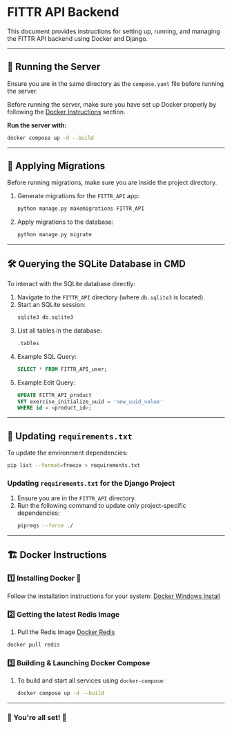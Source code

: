 # FITTR API Backend

This document provides instructions for setting up, running, and managing the FITTR API backend using Docker and Django.

---

## 🚀 Running the Server
Ensure you are in the same directory as the `compose.yaml` file before running the server.

Before running the server, make sure you have set up Docker properly by following the [Docker Instructions](#-docker-instructions) section.

**Run the server with:**
```sh
docker compose up -d --build
```

---

## 📌 Applying Migrations
Before running migrations, make sure you are inside the project directory.

1. Generate migrations for the `FITTR_API` app:
   ```sh
   python manage.py makemigrations FITTR_API
   ```
2. Apply migrations to the database:
   ```sh
   python manage.py migrate
   ```

---

## 🛠 Querying the SQLite Database in CMD
To interact with the SQLite database directly:

1. Navigate to the `FITTR_API` directory (where `db.sqlite3` is located). 
2. Start an SQLite session:
   ```sh
   sqlite3 db.sqlite3
   ```
3. List all tables in the database:
   ```sh
   .tables
   ```
4. Example SQL Query:
   ```sql
   SELECT * FROM FITTR_API_user;
   ```
5. Example Edit Query:
   ```sql
   UPDATE FITTR_API_product
   SET exercise_initialize_uuid = 'new_uuid_value'
   WHERE id = <product_id>;
   ```

---

## 📄 Updating `requirements.txt`
To update the environment dependencies:
```sh
pip list --format=freeze > requirements.txt
```

### Updating `requirements.txt` for the Django Project
1. Ensure you are in the `FITTR_API` directory.
2. Run the following command to update only project-specific dependencies:
   ```sh
   pipreqs --force ./
   ```

---

## 🏗️ Docker Instructions
### 1️⃣ Installing Docker 🐳
Follow the installation instructions for your system:
[Docker Windows Install](https://docs.docker.com/desktop/setup/install/windows-install/)

### 2️⃣ Getting the latest Redis Image
1. Pull the Redis Image [Docker Redis](https://hub.docker.com/_/redis)
```sh
docker pull redis
```

### 3️⃣ Building & Launching Docker Compose
1. To build and start all services using `docker-compose`:
   ```sh
   docker compose up -d --build
   ```

---

### 🎯 You're all set! 🎯

